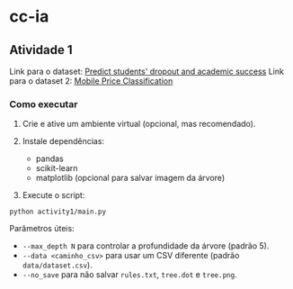 # cc-ia

## Atividade 1

Link para o dataset: [Predict students' dropout and academic success](https://www.kaggle.com/datasets/thedevastator/higher-education-predictors-of-student-retention)
Link para o dataset 2: [Mobile Price Classification](https://www.kaggle.com/datasets/iabhishekofficial/mobile-price-classification)

### Como executar

1) Crie e ative um ambiente virtual (opcional, mas recomendado).
2) Instale dependências:
	- pandas
	- scikit-learn
	- matplotlib (opcional para salvar imagem da árvore)

3) Execute o script:

```
python activity1/main.py
```

Parâmetros úteis:
- `--max_depth N` para controlar a profundidade da árvore (padrão 5).
- `--data <caminho_csv>` para usar um CSV diferente (padrão `data/dataset.csv`).
- `--no_save` para não salvar `rules.txt`, `tree.dot` e `tree.png`.